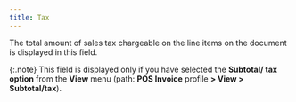 ```yaml
---
title: Tax
---
```



The total amount of sales tax  chargeable on the line items on the document is displayed in this field.


{:.note}
This field is displayed only if you have selected the  **Subtotal/ tax option** from the  **View** menu (path: **POS 
 Invoice** profile **&gt; View &gt; 
 Subtotal/tax**).
